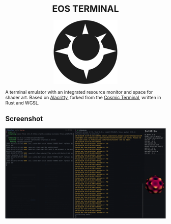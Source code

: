 <h1 align="center">EOS TERMINAL</h1>
<p align=center>
    <img src="./res/icons/icon.png" width=200 height = 200/>
</p>

A terminal emulator with an integrated resource monitor and space for shader art.
Based on [Alacritty](https://github.com/alacritty/alacritty), forked from the [Cosmic Terminal](https://github.com/pop-os/cosmic-term), written in Rust and WGSL.

## Screenshot
![Screenshot of the EOS terminal](./res/screenshot.png)

